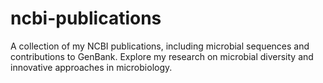 # ncbi-publications
A collection of my NCBI publications, including microbial sequences and contributions to GenBank. Explore my research on microbial diversity and innovative approaches in microbiology.
